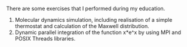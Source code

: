 There are some exercises that I performed during my education.

1. Molecular dynamics simulation, including realisation of a simple thermostat and calculation of the Maxwell distribution.
2. Dynamic parallel integration of the function x*e^x by using MPI and POSIX Threads libraries.
